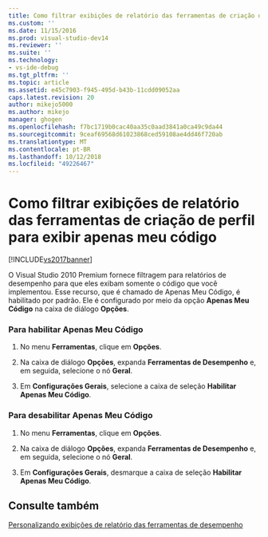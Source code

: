 ```yaml
---
title: Como filtrar exibições de relatório das ferramentas de criação de perfil para exibir Apenas Meu Código | Microsoft Docs
ms.custom: ''
ms.date: 11/15/2016
ms.prod: visual-studio-dev14
ms.reviewer: ''
ms.suite: ''
ms.technology:
- vs-ide-debug
ms.tgt_pltfrm: ''
ms.topic: article
ms.assetid: e45c7903-f945-495d-b43b-11cdd09052aa
caps.latest.revision: 20
author: mikejo5000
ms.author: mikejo
manager: ghogen
ms.openlocfilehash: f7bc1719b0cac40aa35c0aad3841a0ca49c9da44
ms.sourcegitcommit: 9ceaf69568d61023868ced59108ae4dd46f720ab
ms.translationtype: MT
ms.contentlocale: pt-BR
ms.lasthandoff: 10/12/2018
ms.locfileid: "49226467"
---
```

# <a name="how-to-filter-profiling-tools-report-views-to-display-just-my-code"></a>Como filtrar exibições de relatório das ferramentas de criação de perfil para exibir apenas meu código
[!INCLUDE[vs2017banner](../includes/vs2017banner.md)]

O Visual Studio 2010 Premium fornece filtragem para relatórios de desempenho para que eles exibam somente o código que você implementou. Esse recurso, que é chamado de Apenas Meu Código, é habilitado por padrão. Ele é configurado por meio da opção **Apenas Meu Código** na caixa de diálogo **Opções**.  
  
### <a name="to-enable-just-my-code"></a>Para habilitar Apenas Meu Código  
  
1.  No menu **Ferramentas**, clique em **Opções**.  
  
2.  Na caixa de diálogo **Opções**, expanda **Ferramentas de Desempenho** e, em seguida, selecione o nó **Geral**.  
  
3.  Em **Configurações Gerais**, selecione a caixa de seleção **Habilitar Apenas Meu Código**.  
  
### <a name="to-disable-just-my-code"></a>Para desabilitar Apenas Meu Código  
  
1.  No menu **Ferramentas**, clique em **Opções**.  
  
2.  Na caixa de diálogo **Opções**, expanda **Ferramentas de Desempenho** e, em seguida, selecione o nó **Geral**.  
  
3.  Em **Configurações Gerais**, desmarque a caixa de seleção **Habilitar Apenas Meu Código**.  
  
## <a name="see-also"></a>Consulte também  
 [Personalizando exibições de relatório das ferramentas de desempenho](../profiling/customizing-performance-tools-report-views.md)



